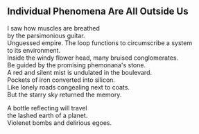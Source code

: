 Individual Phenomena Are All Outside Us
---------------------------------------
I saw how muscles are breathed  
by the parsimonious guitar.  
Unguessed empire. The loop functions to circumscribe a system  
to its environment.  
Inside the windy flower head, many bruised conglomerates.  
Be guided by the promising phemonana's stone.  
A red and silent mist is undulated in the boulevard.  
Pockets of iron converted into silicon.  
Like lonely roads congealing next to coats.  
But the starry sky returned the memory.  
  
A bottle reflecting will travel  
the lashed earth of a planet.  
Violenet bombs and delirious egoes.  
